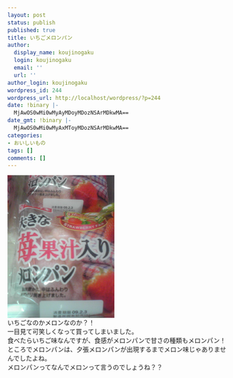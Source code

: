 ```yaml
---
layout: post
status: publish
published: true
title: いちごメロンパン
author:
  display_name: koujinogaku
  login: koujinogaku
  email: ''
  url: ''
author_login: koujinogaku
wordpress_id: 244
wordpress_url: http://localhost/wordpress/?p=244
date: !binary |-
  MjAwOS0wMi0wMyAyMDoyMDozNSArMDkwMA==
date_gmt: !binary |-
  MjAwOS0wMi0wMyAxMToyMDozNSArMDkwMA==
categories:
- おいしいもの
tags: []
comments: []
---
```

<p><img src="/blog/img/20090203202033.jpg" alt="20090203202033" align="left" border="0"><br clear="all">いちごなのかメロンなのか？！<br />
一目見て可笑しくなって買ってしまいました。<br />
食べたらいちご味なんですが、食感がメロンパンで甘さの種類もメロンパン！<br />
ところでメロンパンは、夕張メロンパンが出現するまでメロン味じゃありませんでしたよね。<br />
メロンパンってなんでメロンって言うのでしょうね？？</p>
